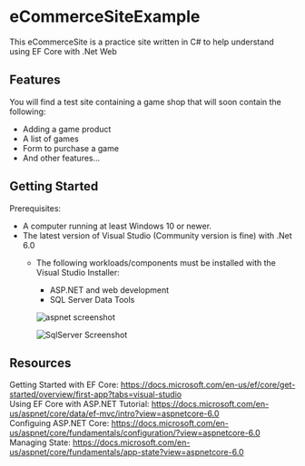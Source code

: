 # eCommerceSiteExample
This eCommerceSite is a practice site written in C# to help understand using EF Core with .Net Web

## Features
You will find a test site containing a game shop that will soon contain the following:
- Adding a game product
- A list of games
- Form to purchase a game
- And other features...

## Getting Started
Prerequisites:
- A computer running at least Windows 10 or newer.
- The latest version of Visual Studio (Community version is fine) with .Net 6.0
  - The following workloads/components must be installed with the Visual Studio Installer:
    - ASP.NET and web development
    - SQL Server Data Tools
    
    ![aspnet screenshot](https://user-images.githubusercontent.com/20732013/182482039-43db5d55-a94a-4098-af4e-4add4fda6356.png)
    
    ![SqlServer Screenshot](https://user-images.githubusercontent.com/20732013/182482108-73772b45-10fc-4a25-bed4-3a50459838b2.png)

## Resources
Getting Started with EF Core: https://docs.microsoft.com/en-us/ef/core/get-started/overview/first-app?tabs=visual-studio  
Using EF Core with ASP.NET Tutorial: https://docs.microsoft.com/en-us/aspnet/core/data/ef-mvc/intro?view=aspnetcore-6.0  
Configuing ASP.NET Core: https://docs.microsoft.com/en-us/aspnet/core/fundamentals/configuration/?view=aspnetcore-6.0  
Managing State: https://docs.microsoft.com/en-us/aspnet/core/fundamentals/app-state?view=aspnetcore-6.0
